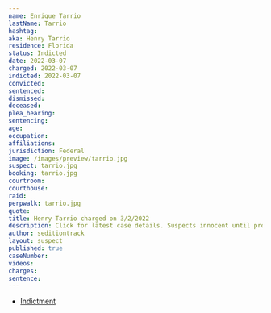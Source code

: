 ```yaml
---
name: Enrique Tarrio
lastName: Tarrio
hashtag:
aka: Henry Tarrio
residence: Florida
status: Indicted
date: 2022-03-07
charged: 2022-03-07
indicted: 2022-03-07
convicted:
sentenced:
dismissed:
deceased:
plea_hearing:
sentencing:
age:
occupation:
affiliations:
jurisdiction: Federal
image: /images/preview/tarrio.jpg
suspect: tarrio.jpg
booking: tarrio.jpg
courtroom:
courthouse:
raid:
perpwalk: tarrio.jpg
quote:
title: Henry Tarrio charged on 3/2/2022
description: Click for latest case details. Suspects innocent until proven guilty.
author: seditiontrack
layout: suspect
published: true
caseNumber:
videos:
charges:
sentence:
---
```


- [Indictment](https://www.justice.gov/usao-dc/case-multi-defendant/file/1480986/download)
